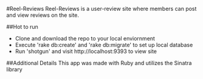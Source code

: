 #Reel-Reviews
Reel-Reviews is a user-review site where members can post and view reviews on the site.

##Hot to run
  - Clone and download the repo to your local enviornment
  - Execute 'rake db:create' and 'rake db:migrate' to set up local database
  - Run 'shotgun' and visit http://localhost:9393 to view site

##Additional Details
This app was made with Ruby and utilizes the Sinatra library
